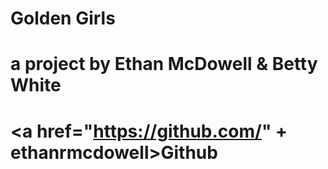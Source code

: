 
  
  
  # Golden Girls
  # a project by Ethan McDowell & Betty White
  # <a href="https://github.com/" + ethanrmcdowell>Github</a>






